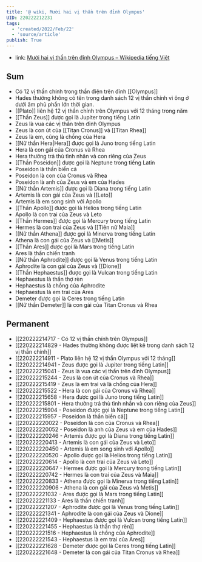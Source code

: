 ```yaml
---
title: '@ wiki, Mười hai vị thần trên đỉnh Olympus'
UID: 220222212231
tags:
  - 'created/2022/Feb/22'
  - 'source/article'
publish: True
---
```

- link: [Mười hai vị thần trên đỉnh Olympus – Wikipedia tiếng Việt](https://vi.wikipedia.org/wiki/M%C6%B0%E1%BB%9Di_hai_v%E1%BB%8B_th%E1%BA%A7n_tr%C3%AAn_%C4%91%E1%BB%89nh_Olympus)

## Sum
- Có 12 vị thần chính trong  thần điện trên đỉnh [[Olympus]]
- Hades thường không có tên trong danh sách 12 vị thần chính vì ông ở dưới âm phủ phần lớn thời gian.
- [[Plato]] liên hệ 12 vị thần chính trên Olympus với 12 tháng trong năm
- [[Thần Zeus]] được gọi là Jupiter trong tiếng Latin
- Zeus là vua các vị thần trên đỉnh Olympus
- Zeus là con út của [[Titan Cronus]] và [[Titan Rhea]]
- Zeus là em, cũng là chồng của Hera
- [[Nữ thần Hera|Hera]] được gọi là Juno trong tiếng Latin
- Hera là con gái của Cronus và Rhea
- Hera thường trả thù tình nhân và con riêng của Zeus
- [[Thần Poseidon]] được gọi là Neptune trong tiếng Latin
- Poseidon là thần biển cả
- Poseidon là con của Cronus và Rhea
- Poseidon là anh của Zeus và em của Hades
- [[Nữ thần Artemis]] được gọi là Diana trong tiếng Latin
- Artemis là con gái của Zeus và [[Leto]]
- Artemis là em song sinh với Apollo
- [[Thần Apollo]] được gọi là Helios trong tiếng Latin
- Apollo là con trai của Zeus và Leto
- [[Thần Hermes]] được gọi là Mercury trong tiếng Latin
- Hermes là con trai của Zeus và [[Tiên nữ Maia]]
- [[Nữ thần Athena]] được gọi là Minerva trong tiếng Latin
- Athena là con gái của Zeus và [[Metis]]
- [[Thần Ares]] được gọi là Mars trong tiếng Latin
- Ares là thần chiến tranh
- [[Nữ thần Aphrodite]] được gọi là Venus trong tiếng Latin
- Aphrodite là con gái của Zeus và [[Dione]]
- [[Thần Hephaestus]] được gọi là Vulcan trong tiếng Latin
- Hephaestus là thần thợ rèn
- Hephaestus là chồng của Aphrodite
- Hephaestus là em trai của Ares
- Demeter được gọi là Ceres trong tiếng Latin
- [[Nữ thần Demeter]] là con gái của Titan Cronus và Rhea

## Permanent
- [[220222214717 - Có 12 vị thần chính trên Olympus]]
- [[220222214829 - Hades thường không được liệt kê trong danh sách 12 vị thần chính]]
- [[220222214911 - Plato liên hệ 12 vị thần Olympus với 12 tháng]]
- [[220222214941 - Zeus được gọi là Jupiter trong tiếng Latin]]
- [[220222215041 - Zeus là vua các vị thần trên đỉnh Olympus]]
- [[220222215244 - Zeus là con út của Cronus và Rhea]]
- [[220222215419 - Zeus là em trai và là chồng của Hera]]
- [[220222215522 - Hera là con gái của Cronus và Rhea]]
- [[220222215658 - Hera được gọi là Juno trong tiếng Latin]]
- [[220222215801 - Hera thường trả thù tình nhân và con riêng của Zeus]]
- [[220222215904 - Poseidon được gọi là Neptune trong tiếng Latin]]
- [[220222215957 - Poseidon là thần biển cả]]
- [[220222220022 - Poseidon là con của Cronus và Rhea]]
- [[220222220052 - Poseidon là anh của Zeus và em của Hades]]
- [[220222220246 - Artemis được gọi là Diana trong tiếng Latin]]
- [[220222220413 - Artemis là con gái của Zeus và Leto]]
- [[220222220450 - Artemis là em song sinh với Apollo]]
- [[220222220520 - Apollo được gọi là Helios trong tiếng Latin]]
- [[220222220614 - Apollo là con trai của Zeus và Leto]]
- [[220222220647 - Hermes được gọi là Mercury trong tiếng Latin]]
- [[220222220742 - Hermes là con trai của Zeus và Maia]]
- [[220222220833 - Athena được gọi là Minerva trong tiếng Latin]]
- [[220222220906 - Athena là con gái của Zeus và Metis]]
- [[220222221032 - Ares được gọi là Mars trong tiếng Latin]]
- [[220222221133 - Ares là thần chiến tranh]]
- [[220222221207 - Aphrodite được gọi là Venus trong tiếng Latin]]
- [[220222221341 - Aphrodite là con gái của Zeus và Dione]]
- [[220222221409 - Hephaestus được gọi là Vulcan trong tiếng Latin]]
- [[220222221455 - Hephaestus là thần thợ rèn]]
- [[220222221516 - Hephaestus là chồng của Aphrodite]]
- [[220222221543 - Hephaestus là em trai của Ares]]
- [[220222221628 - Demeter được gọi là Ceres trong tiếng Latin]]
- [[220222221648 - Demeter là con gái của Titan Cronus và Rhea]]




